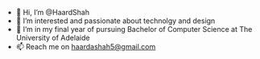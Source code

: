 - 👋 Hi, I’m @HaardShah
- 👀 I’m interested and passionate about technolgy and design
- 🌱 I’m in my final year of pursuing Bachelor of Computer Science at The University of Adelaide
- 📫 Reach me on haardashah5@gmail.com
